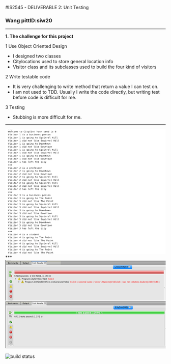 #IS2545 - DELIVERABLE 2: Unit Testing
### Wang pittID:siw20
***
**1. The challenge for this project**

1 Use Object Oriented Design
  * I designed two classes
  * Citylocations used to store general location info
  * Visitor class and its subclasses used to build the four kind of visitors

2 Write testable code
  * It is very challenging to write method that return a value I can test on.
  * I am not used to TDD. Usually I write the code directly, but writing test before code is difficult for me.

3 Testing
  * Stubbing is more difficult for me.
***


  <img src="images/result.png">
  ***
  <img src="images/fail.png">

  <img src="images/test.png">



![build status](https://travis-ci.org/asphaltpanthers/CitySim9002.svg?branch=master)
